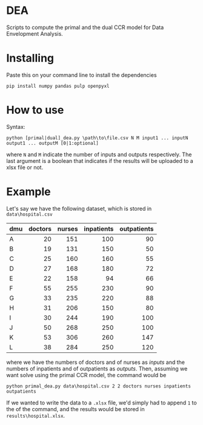 # DEA

Scripts to compute the primal and the dual CCR model for Data Envelopment Analysis.

# Installing

Paste this on your command line to install the dependencies

```
pip install numpy pandas pulp openpyxl
```

# How to use

Syntax:

```
python [primal|dual]_dea.py \path\to\file.csv N M input1 ... inputN output1 ... outputM [0|1:optional]
```

where ``N`` and ``M`` indicate the number of inputs and outputs respectively.
The last argument is a boolean that indicates if the results will be uploaded to a xlsx file or not.

# Example

Let's say we have the following dataset, which is stored in `data\hospital.csv`


| dmu |doctors|   nurses  |inpatients| outpatients |
| --- | -----:| ---------:| --------:| -----------:|
|A    |     20|        151|       100|           90|
|B    |     19|        131|       150|           50|
|C    |     25|        160|       160|           55|
|D    |     27|        168|       180|           72|
|E    |     22|        158|        94|           66|
|F    |     55|        255|       230|           90|
|G    |     33|        235|       220|           88|
|H    |     31|        206|       150|           80|
|I    |     30|        244|       190|          100|
|J    |     50|        268|       250|          100|
|K    |     53|        306|       260|          147|
|L    |     38|        284|       250|          120|

where we have the numbers of doctors and of nurses as _inputs_ and the numbers of inpatients and of outpatients as _outputs_.
Then, assuming we want solve using the primal CCR model, the command would be

```
python primal_dea.py data\hospital.csv 2 2 doctors nurses inpatients outpatients
```

If we wanted to write the data to a `.xlsx` file, we'd simply had to append `1` to the of the command, and the results would be stored in `results\hospital.xlsx`.
